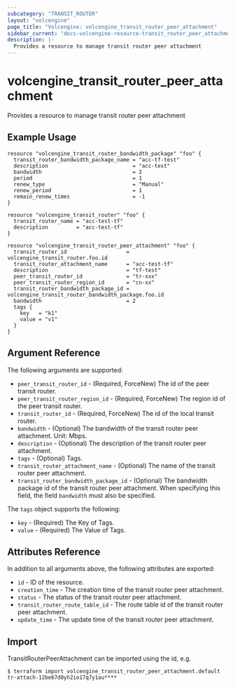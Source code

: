 ```yaml
---
subcategory: "TRANSIT_ROUTER"
layout: "volcengine"
page_title: "Volcengine: volcengine_transit_router_peer_attachment"
sidebar_current: "docs-volcengine-resource-transit_router_peer_attachment"
description: |-
  Provides a resource to manage transit router peer attachment
---
```

# volcengine_transit_router_peer_attachment
Provides a resource to manage transit router peer attachment
## Example Usage
```hcl
resource "volcengine_transit_router_bandwidth_package" "foo" {
  transit_router_bandwidth_package_name = "acc-tf-test"
  description                           = "acc-test"
  bandwidth                             = 2
  period                                = 1
  renew_type                            = "Manual"
  renew_period                          = 1
  remain_renew_times                    = -1
}

resource "volcengine_transit_router" "foo" {
  transit_router_name = "acc-test-tf"
  description         = "acc-test-tf"
}

resource "volcengine_transit_router_peer_attachment" "foo" {
  transit_router_id                   = volcengine_transit_router.foo.id
  transit_router_attachment_name      = "acc-test-tf"
  description                         = "tf-test"
  peer_transit_router_id              = "tr-xxx"
  peer_transit_router_region_id       = "cn-xx"
  transit_router_bandwidth_package_id = volcengine_transit_router_bandwidth_package.foo.id
  bandwidth                           = 2
  tags {
    key   = "k1"
    value = "v1"
  }
}
```
## Argument Reference
The following arguments are supported:
* `peer_transit_router_id` - (Required, ForceNew) The id of the peer transit router.
* `peer_transit_router_region_id` - (Required, ForceNew) The region id of the peer transit router.
* `transit_router_id` - (Required, ForceNew) The id of the local transit router.
* `bandwidth` - (Optional) The bandwidth of the transit router peer attachment. Unit: Mbps.
* `description` - (Optional) The description of the transit router peer attachment.
* `tags` - (Optional) Tags.
* `transit_router_attachment_name` - (Optional) The name of the transit router peer attachment.
* `transit_router_bandwidth_package_id` - (Optional) The bandwidth package id of the transit router peer attachment. When specifying this field, the field `bandwidth` must also be specified.

The `tags` object supports the following:

* `key` - (Required) The Key of Tags.
* `value` - (Required) The Value of Tags.

## Attributes Reference
In addition to all arguments above, the following attributes are exported:
* `id` - ID of the resource.
* `creation_time` - The creation time of the transit router peer attachment.
* `status` - The status of the transit router peer attachment.
* `transit_router_route_table_id` - The route table id of the transit router peer attachment.
* `update_time` - The update time of the transit router peer attachment.


## Import
TransitRouterPeerAttachment can be imported using the id, e.g.
```
$ terraform import volcengine_transit_router_peer_attachment.default tr-attach-12be67d0yh2io17q7y1au****
```

